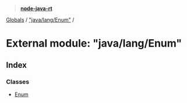 > **[node-java-rt](../README.md)**

[Globals](../README.md) / ["java/lang/Enum"](_java_lang_enum_.md) /

# External module: "java/lang/Enum"

## Index

### Classes

* [Enum](../classes/_java_lang_enum_.enum.md)